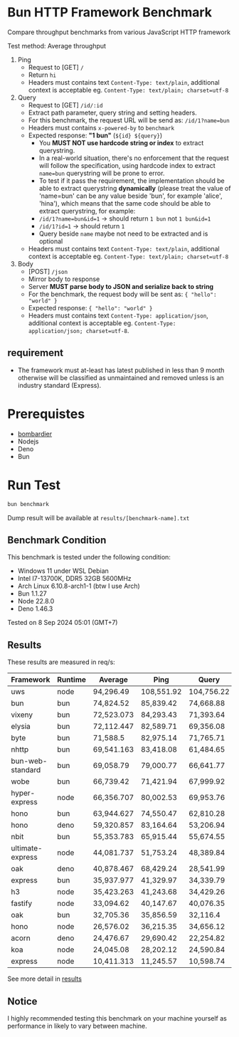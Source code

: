 # Bun HTTP Framework Benchmark

Compare throughput benchmarks from various JavaScript HTTP framework

Test method: Average throughput

1. Ping
    - Request to [GET] `/`
    - Return `hi`
    - Headers must contains text `Content-Type: text/plain`, additional context is acceptable eg. `Content-Type: text/plain; charset=utf-8`
2. Query
    - Request to [GET] `/id/:id`
    - Extract path parameter, query string and setting headers.
    - For this benchmark, the request URL will be send as: `/id/1?name=bun`
    - Headers must contains `x-powered-by` to `benchmark`
    - Expected response: **"1 bun"** (`${id} ${query}`)
        - You **MUST NOT use hardcode string or index** to extract querystring.
        - In a real-world situation, there's no enforcement that the request will follow the specification, using hardcode index to extract `name=bun` querystring will be prone to error.
        - To test if it pass the requirement, the implementation should be able to extract querystring **dynamically** (please treat the value of 'name=bun' can be any value beside 'bun', for example 'alice', 'hina'), which means that the same code should be able to extract querystring, for example:
        - `/id/1?name=bun&id=1` -> should return `1 bun` not `1 bun&id=1`
        - `/id/1?id=1` -> should return `1 `
        - Query beside `name` maybe not need to be extracted and is optional
    - Headers must contains text `Content-Type: text/plain`, additional context is acceptable eg. `Content-Type: text/plain; charset=utf-8`
3. Body
    - [POST] `/json`
    - Mirror body to response
    - Server **MUST parse body to JSON and serialize back to string**
    - For the benchmark, the request body will be sent as: `{ "hello": "world" }`
    - Expected response: `{ "hello": "world" }`
    - Headers must contains text `Content-Type: application/json`, additional context is acceptable eg. `Content-Type: application/json; charset=utf-8`.

## requirement

-   The framework must at-least has latest published in less than 9 month otherwise will be classified as unmaintained and removed unless is an industry standard (Express).

# Prerequistes

-   [bombardier](https://github.com/codesenberg/bombardier)
-   Nodejs
-   Deno
-   Bun

# Run Test

```typescript
bun benchmark
```

Dump result will be available at `results/[benchmark-name].txt`

## Benchmark Condition

This benchmark is tested under the following condition:

-   Windows 11 under WSL Debian
-   Intel I7-13700K, DDR5 32GB 5600MHz
-   Arch Linux 6.10.8-arch1-1 (btw I use Arch)
-   Bun 1.1.27
-   Node 22.8.0
-   Deno 1.46.3

Tested on 8 Sep 2024 05:01 (GMT+7)

## Results

These results are measured in req/s:

|  Framework       | Runtime | Average | Ping       | Query      | Body       |
| ---------------- | ------- | ------- | ---------- | ---------- | ---------- |
| uws | node | 94,296.49 | 108,551.92 | 104,756.22 | 69,581.33 |
| bun | bun | 74,824.52 | 85,839.42 | 74,668.88 | 63,965.26 |
| vixeny | bun | 72,523.073 | 84,293.43 | 71,393.64 | 61,882.15 |
| elysia | bun | 72,112.447 | 82,589.71 | 69,356.08 | 64,391.55 |
| byte | bun | 71,588.5 | 82,975.14 | 71,765.71 | 60,024.65 |
| nhttp | bun | 69,541.163 | 83,418.08 | 61,484.65 | 63,720.76 |
| bun-web-standard | bun | 69,058.79 | 79,000.77 | 66,641.77 | 61,533.83 |
| wobe | bun | 66,739.42 | 71,421.94 | 67,999.92 | 60,796.4 |
| hyper-express | node | 66,356.707 | 80,002.53 | 69,953.76 | 49,113.83 |
| hono | bun | 63,944.627 | 74,550.47 | 62,810.28 | 54,473.13 |
| hono | deno | 59,320.857 | 83,164.64 | 53,206.94 | 41,590.99 |
| nbit | bun | 55,353.783 | 65,915.44 | 55,674.55 | 44,471.36 |
| ultimate-express | node | 44,081.737 | 51,753.24 | 48,389.84 | 32,102.13 |
| oak | deno | 40,878.467 | 68,429.24 | 28,541.99 | 25,664.17 |
| express | bun | 35,937.977 | 41,329.97 | 34,339.79 | 32,144.17 |
| h3 | node | 35,423.263 | 41,243.68 | 34,429.26 | 30,596.85 |
| fastify | node | 33,094.62 | 40,147.67 | 40,076.35 | 19,059.84 |
| oak | bun | 32,705.36 | 35,856.59 | 32,116.4 | 30,143.09 |
| hono | node | 26,576.02 | 36,215.35 | 34,656.12 | 8,856.59 |
| acorn | deno | 24,476.67 | 29,690.42 | 22,254.82 | 21,484.77 |
| koa | node | 24,045.08 | 28,202.12 | 24,590.84 | 19,342.28 |
| express | node | 10,411.313 | 11,245.57 | 10,598.74 | 9,389.63 |

See more detail in [results](https://github.com/SaltyAom/bun-http-framework-benchmark/tree/main/results)

## Notice

I highly recommended testing this benchmark on your machine yourself as performance in likely to vary between machine.

